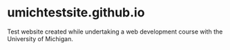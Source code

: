 # umichtestsite.github.io
Test website created while undertaking a web development course with the University of Michigan.

